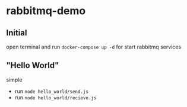 # rabbitmq-demo

## Initial

open terminal and run `docker-compose up -d` for start rabbitmq services

## "Hello World"

simple

- run `node hello_world/send.js`
- run `node hello_world/recieve.js`
